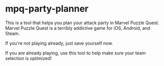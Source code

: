 # mpq-party-planner

This is a tool that helps you plan your attack party in Marvel Puzzle Quest.  Marvel Puzzle Quest is a terribly addictive game for iOS, Android, and Steam.  

If you're not playing already, just save yourself now.

If you are already playing, use this tool to help make sure your team selection is optimized!
